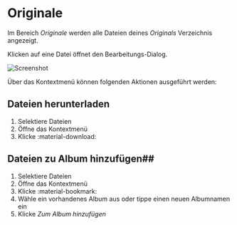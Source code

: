 # Originale #

Im Bereich *Originale* werden alle Dateien deines *Originals* Verzeichnis angezeigt.

Klicken auf eine Datei öffnet den Bearbeitungs-Dialog. 

![Screenshot](img/files.png)

Über das Kontextmenü können folgenden Aktionen ausgeführt werden:

## Dateien herunterladen ##
1. Selektiere Dateien 
2. Öffne das Kontextmenü
3. Klicke :material-download:


## Dateien zu Album hinzufügen##
1. Selektiere Dateien
2. Öffne das Kontextmenü
3. Klicke :material-bookmark:
4. Wähle ein vorhandenes Album aus oder tippe einen neuen Albumnamen ein
5. Klicke *Zum Album hinzufügen*
